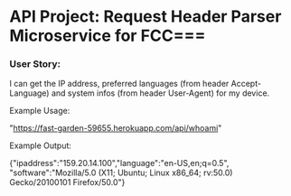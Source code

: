 # API Project: Request Header Parser Microservice for FCC===

### User Story:

I can get the IP address, preferred languages (from header Accept-Language)
and system infos (from header User-Agent) for my device.

Example Usage:

"https://fast-garden-59655.herokuapp.com/api/whoami"

Example Output:

{"ipaddress":"159.20.14.100","language":"en-US,en;q=0.5",
"software":"Mozilla/5.0 (X11; Ubuntu; Linux x86_64; rv:50.0) Gecko/20100101 Firefox/50.0"}